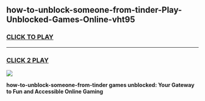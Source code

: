 
## how-to-unblock-someone-from-tinder-Play-Unblocked-Games-Online-vht95
<h3>
<a href="https://premium76.site?title=how-to-unblock-someone-from-tinder&ref=25A">CLICK TO PLAY</a></h3>
<hr>

<h3>
<a href="https://premium76.site?title=how-to-unblock-someone-from-tinder&ref=25A">CLICK 2 PLAY</a>
  
</h3>

<a href="https://premium76.site?title=how-to-unblock-someone-from-tinder&ref=25A"><img src="https://clearcache.store/games.png"></a>


**how-to-unblock-someone-from-tinder games unblocked: Your Gateway to Fun and Accessible Online Gaming**
